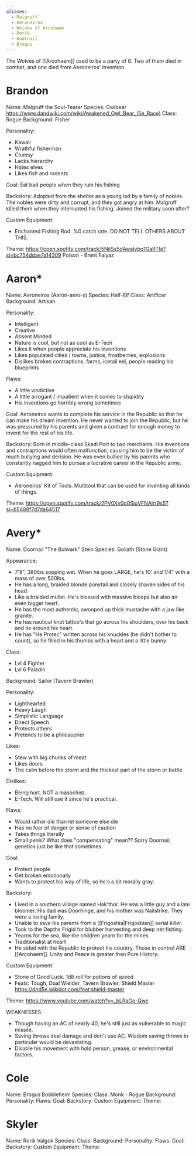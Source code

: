```yaml
---
aliases:
  - Malgruff
  - Aeroneiros
  - Wolves of Arcohaem
  - Rorik
  - Doornail
  - Brogus
---
```

The Wolves of [[Arcohaem]] used to be a party of 8. Two of them died in combat, and one died from Aeroneiros' invention.

# Brandon
Name: Malgruff the Soul-Tearer
Species: Owlbear https://www.dandwiki.com/wiki/Awakened_Owl_Bear_(5e_Race)
Class: Rogue
Background: Fisher

Personality:
- Kawaii
- Wrathful fisherman
- Clumsy
- Lacks hierarchy
- Hates elves
- Likes fish and rodents

Goal: Eat bad people when they ruin his fishing

Backstory:
	Adopted from the shelter as a young lad by a family of nobles. The nobles were dirty and corrupt, and they got angry at him. Malgruff killed them when they interrupted his fishing. Joined the military soon after?

Custom Equipment:
- Enchanted Fishing Rod. %0 catch rate. DO NOT TELL OTHERS ABOUT THIS.

Theme: https://open.spotify.com/track/5NijSs5dAwaIybq1GaRTIe?si=bc754ddae7a14309 Poison - Brent Faiyaz

# Aaron*
Name: Aeroneiros (Aaron-aero-s)
Species: Half-Elf
Class: Artificer
Background: Artisan

Personality:
- Intelligent
- Creative
- Absent Minded
- Nature is cool, but not as cool as E-Tech
- Likes it when people appreciate his inventions
- Likes populated cities / towns, justice, frostberries, explosions
- Dislikes broken contraptions, farms, icetail eel, people reading his blueprints

Flaws:
- A little vindictive
- A little arrogant / impatient when it comes to stupidity
- His inventions go horribly wrong sometimes

Goal: 
	Aeroneiros wants to complete his service in the Republic so that he can make his dream invention. He never wanted to join the Republic, but he was pressured by his parents and given a contract for enough money to invent for the rest of his life.

Backstory:
	Born in middle-class Skadi Port to two merchants. His inventions and contraptions would often malfunction, causing him to be the victim of much bullying and derision. He was even bullied by his parents who constantly nagged him to pursue a lucrative career in the Republic army.

Custom Equipment:
- Aeroneiros' Kit of Tools. Multitool that can be used for inventing all kinds of things.

Theme: https://open.spotify.com/track/2PV0Xv0p0SiuVFNAjrr9sS?si=b5488f7d7da64517

# Avery*
Name: Doornail "The Bulwark" Stein
Species: Goliath (Stone Giant)

Appearance:
- 7'8", 380lbs sopping wet. When he goes LARGE, he's 10' and 1/4" with a mass of over 500lbs. 
- He has a long, braided blonde ponytail and closely shaven sides of his head. 
- Like a braided mullet. He's blessed with massive biceps but also an even bigger heart. 
- He has the most authentic, swooped up thick mustache with a jaw like granite. 
- He has nautical knot tattoo's that go across his shoulders, over his back and tie around his heart. 
- He has "He Protec" written across his knuckles (he didn't bother to count), so he filled in his thumbs with a heart and a little bunny.

Class:
- Lvl 4 Fighter
- Lvl 6 Paladin

Background: Sailor (Tavern Brawler)

Personality: 
- Lighthearted
- Heavy Laugh
- Simplistic Language
- Direct Speech
- Protects others
- Pretends to be a philosopher

Likes:
- Stew with big chunks of meat
- Likes doors
- The calm before the storm and the thickest part of the storm or battle

Dislikes:
- Being hurt. NOT a masochist.
- E-Tech. Will still use it since he's practical.

Flaws:
- Would rather die than let someone else die
- Has no fear of danger or sense of caution
- Takes things literally
- Small penis? What does "compensating" mean?? Sorry Doornail, genetics just be like that sometimes.

Goal: 
- Protect people
- Get broken emotionally
- Wants to protect his way of life, so he's a bit morally gray.

Backstory:
- Lived in a southern village named Hak'thor. He was a little guy and a late bloomer. His dad was Doorhinge, and his mother was Nailstrike. They were a loving family.
- Unable to save his parents from a [[Frigoshia|Frigoshian]] serial killer.
- Took to the Depths Frigid for blubber harvesting and deep net fishing.
- Yearns for the sea, like the children yearn for the mines.
- Traditionalist at heart
- He sided with the Republic to protect his country. Those in control ARE [[Arcohaem]]. Unity and Peace is greater than Pure History.

Custom Equipment:
- Stone of Good Luck. 1d8 roll for potions of speed.
- Feats: Tough, Dual Wielder, Tavern Brawler, Shield Master https://dnd5e.wikidot.com/feat:shield-master

Theme: https://www.youtube.com/watch?v=_bLRaGo-Qwc

WEAKNESSES
- Though having an AC of nearly 40, he's still just as vulnerable to magic missile.
- Saving throws deal damage and don't use AC. Wisdom saving throws in particular would be devastating.
- Disable his movement with hold person, grease, or environmental factors.

# Cole
Name: Brogus Bobbleheim
Species:
Class: Monk - Rogue
Background: 
Personality:
Flaws:
Goal: 
Backstory:
Custom Equipment:
Theme: 

# Skyler
Name: Rorik Valgok
Species:
Class: 
Background: 
Personality:
Flaws:
Goal: 
Backstory:
Custom Equipment:
Theme: 